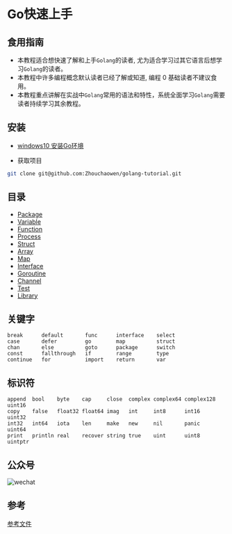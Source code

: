 # Go快速上手



## 食用指南

- 本教程适合想快速了解和上手`Golang`的读者, 尤为适合学习过其它语言后想学习`Golang`的读者。
- 本教程中许多编程概念默认读者已经了解或知道, 编程 0 基础读者不建议食用。
- 本教程重点讲解在实战中`Golang`常用的语法和特性，系统全面学习`Golang`需要读者持续学习其余教程。

## 安装

- [windows10 安装Go环境](https://juejin.cn/post/7082380901329403918)

- 获取项目

```bash
git clone git@github.com:Zhouchaowen/golang-tutorial.git
```

## 目录

- [Package](https://github.com/Zhouchaowen/golang-tutorial/tree/master/1-package)
- [Variable](https://github.com/Zhouchaowen/golang-tutorial/tree/master/2-variable)
- [Function](https://github.com/Zhouchaowen/golang-tutorial/tree/master/3-function)
- [Process](https://github.com/Zhouchaowen/golang-tutorial/tree/master/4-process)
- [Struct](https://github.com/Zhouchaowen/golang-tutorial/tree/master/5-struct)
- [Array](https://github.com/Zhouchaowen/golang-tutorial/tree/master/6-array)
- [Map](https://github.com/Zhouchaowen/golang-tutorial/tree/master/7-map)
- [Interface](https://github.com/Zhouchaowen/golang-tutorial/tree/master/8-interface)
- [Goroutine](https://github.com/Zhouchaowen/golang-tutorial/tree/master/9-goroutine)
- [Channel](https://github.com/Zhouchaowen/golang-tutorial/tree/master/10-channel)
- [Test](https://github.com/Zhouchaowen/golang-tutorial/tree/master/11-channel)
- [Library](https://github.com/Zhouchaowen/golang-tutorial/tree/master/12-library)

## 关键字

```bigquery
break      default       func      interface    select
case       defer         go        map          struct
chan       else          goto      package      switch
const      fallthrough   if        range        type
continue   for           import    return       var
```

## 标识符

```bigquery
append  bool    byte    cap     close  complex complex64 complex128 uint16
copy    false   float32 float64 imag   int     int8      int16      uint32
int32   int64   iota    len     make   new     nil       panic      uint64
print   println real    recover string true    uint      uint8      uintptr
```

## 公众号

![wechat](https://github.com/Zhouchaowen/golang-tutorial/blob/master/image/wechat.jpeg)

## 参考

[参考文件](https://github.com/Zhouchaowen/golang-tutorial/blob/master/REFERENCE.md)

